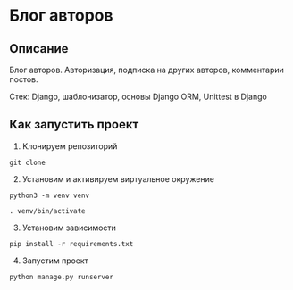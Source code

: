 # Блог авторов

## Описание
Блог авторов. Авторизация, подписка на других авторов, комментарии постов.

Стек: Django, шаблонизатор, основы Django ORM, Unittest в Django

## Как запустить проект

1. Kлонируем репозиторий
```
git clone 
```

2. Установим и активируем виртуальное окружение
```
python3 -m venv venv
```
```
. venv/bin/activate
```

3. Установим зависимости
```
pip install -r requirements.txt
```

4. Запустим проект
```
python manage.py runserver
```
